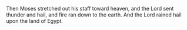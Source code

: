 Then Moses stretched out his staff toward heaven, and the Lord sent thunder and hail, and fire ran down to the earth. And the Lord rained hail upon the land of Egypt.
